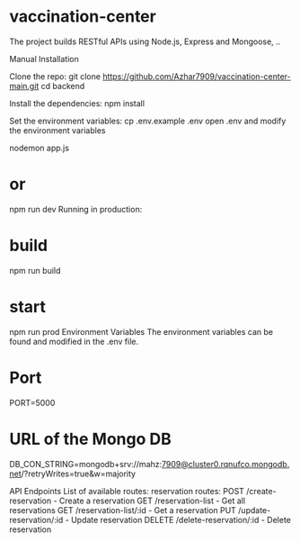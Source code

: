 # vaccination-center
 
The project builds RESTful APIs using Node.js, Express and Mongoose, ..

Manual Installation

Clone the repo:
git clone https://github.com/Azhar7909/vaccination-center-main.git
cd backend

Install the dependencies:
npm install

Set the environment variables:
cp .env.example .env
open .env and modify the environment variables

nodemon app.js
# or
npm run dev
Running in production:

# build
npm run build
# start
npm run prod
Environment Variables
The environment variables can be found and modified in the .env file.
# Port
PORT=5000

# URL of the Mongo DB
DB_CON_STRING=mongodb+srv://mahz:7909@cluster0.rqnufco.mongodb.net/?retryWrites=true&w=majority

API Endpoints
List of available routes:
reservation routes:
POST /create-reservation - Create a reservation
GET /reservation-list - Get all reservations
GET /reservation-list/:id - Get a reservation
PUT /update-reservation/:id - Update reservation
DELETE /delete-reservation/:id - Delete reservation
